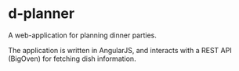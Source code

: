 # d-planner
A web-application for planning dinner parties.

The application is written in AngularJS, and interacts with a REST API (BigOven) for fetching dish information.
